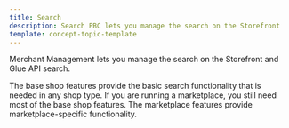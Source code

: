 ```yaml
---
title: Search
description: Search PBC lets you manage the search on the Storefront
template: concept-topic-template
---
```


Merchant Management lets you manage the search on the Storefront and Glue API search.

The base shop features provide the basic search functionality that is needed in any shop type. If you are running a marketplace, you still need most of the base shop features. The marketplace features provide marketplace-specific functionality.
